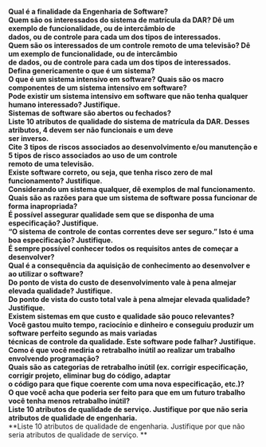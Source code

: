 **Qual é a finalidade da Engenharia de Software?**  
**Quem são os interessados do sistema de matrícula da DAR? Dê um exemplo de funcionalidade, ou de intercâmbio de**  
**dados, ou de controle para cada um dos tipos de interessados.**  
**Quem são os interessados de um controle remoto de uma televisão? Dê um exemplo de funcionalidade, ou de intercâmbio**  
**de dados, ou de controle para cada um dos tipos de interessados.**  
**Defina genericamente o que é um sistema?**  
**O que é um sistema intensivo em software? Quais são os macro componentes de um sistema intensivo em software?**  
**Pode existir um sistema intensivo em software que não tenha qualquer humano interessado? Justifique.**  
**Sistemas de software são abertos ou fechados?**  
**Liste 10 atributos de qualidade do sistema de matrícula da DAR. Desses atributos, 4 devem ser não funcionais e um deve**  
**ser inverso.**  
**Cite 3 tipos de riscos associados ao desenvolvimento e/ou manutenção e 5 tipos de risco associados ao uso de um controle**  
**remoto de uma televisão.**  
**Existe software correto, ou seja, que tenha risco zero de mal funcionamento? Justifique.**  
**Considerando um sistema qualquer, dê exemplos de mal funcionamento.**  
**Quais são as razões para que um sistema de software possa funcionar de forma inapropriada?**  
**É possível assegurar qualidade sem que se disponha de uma especificação? Justifique.**  
**“O sistema de controle de contas correntes deve ser seguro.” Isto é uma boa especificação? Justifique.**  
**É sempre possível conhecer todos os requisitos antes de começar a desenvolver?**  
**Qual é a consequência da aquisição de conhecimento ao desenvolver e ao utilizar o software?**  
**Do ponto de vista do custo de desenvolvimento vale à pena almejar elevada qualidade? Justifique.**  
**Do ponto de vista do custo total vale à pena almejar elevada qualidade? Justifique.**  
**Existem sistemas em que custo e qualidade são pouco relevantes?**  
**Você gastou muito tempo, raciocínio e dinheiro e conseguiu produzir um software perfeito segundo as mais variadas**  
**técnicas de controle da qualidade. Este software pode falhar? Justifique.**  
**Como é que você mediria o retrabalho inútil ao realizar um trabalho envolvendo programação?**  
**Quais são as categorias de retrabalho inútil (ex. corrigir especificação, corrigir projeto, eliminar bug do código, adaptar**  
**o código para que fique coerente com uma nova especificação, etc.)?**  
**O que você acha que poderia ser feito para que em um futuro trabalho você tenha menos retrabalho inútil?**  
**Liste 10 atributos de qualidade de serviço. Justifique por que não seria atributos de qualidade de engenharia.**  
**Liste 10 atributos de qualidade de engenharia. Justifique por que não seria atributos de qualidade de serviço. **  
